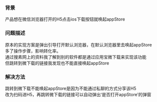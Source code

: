 ### 背景
产品想在微信浏览器打开的H5点击ios下载按钮就唤起appStore  
### 问题描述
原本的实现方案是弹出引导打开默认浏览器，在默认浏览器里去唤起appStore  
多了操作步骤，影响转化率。  
通过搜素网上的资料我了解到别的软件都是通过应用宝微下载来实现该功能  
但跳转到微下载的链接我发现也不能直接唤起appStore  
### 解决方法
跳转到微下载不能唤起appStore是因为不能通过私聊的方式分享该H5  
改为扫码进H5，再跳转微下载的链接可以自动弹出‘是否打开appStore’的弹窗  

